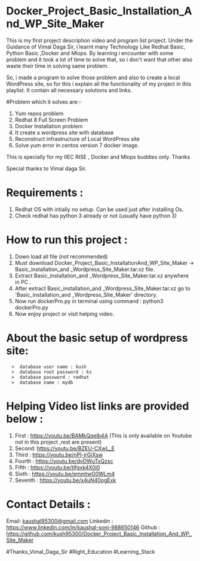 # Docker_Project_Basic_Installation_And_WP_Site_Maker

This is my first project description video and program list project. Under the Guidance of Vimal Daga Sir,  i learnt many Technology Like Redhat Basic, Python Basic ,Docker and Mlops. By learning i encounter with some problem and it took a lot of time to solve that, so i don't want that other also waste their time in solving same problem.

So, i made a program to solve those problem and also to create a local WordPress site, so for this i explain all the functionality of my project in this playlist. It contain all necessary solutions and links.  

#Problem which it solves are:-

1. Yum repos problem
2. Redhat 8 Full Screen Problem
3. Docker Installation problem  
4. It create a wordpress site with database 
5. Reconstruct infrastructure of Local WordPress site  
6. Solve yum error in centos version 7 docker image.  

This is specially for my IIEC RISE , Docker and Mlops buddies only. 
Thanks  

Special thanks to Vimal daga Sir.

# Requirements  :

1. Redhat OS with intially no setup. Can be used just after installing Os.
2. Check redhat has python 3 already or not (usually have python 3)

# How to run this project :

1. Down load all file (not recommended)
2. Must download Docker_Project_Basic_InstallationAnd_WP_Site_Maker -> Basic_installation_and _Wordpress_Site_Maker.tar.xz file.
3. Extract Basic_installation_and _Wordpress_Site_Maker.tar.xz anywhere in PC .
4. After extract Basic_installation_and _Wordpress_Site_Maker.tar.xz go to 'Basic_installation_and _Wordpress_Site_Maker' directory.
5. Now run dockerPro.py in terminal using command :
    python3 dockerPro.py
6. Now enjoy project or visit helping video.

# About the basic setup of wordpress site:

      >  database user name : kush
      >  database root password : ks
      >  database password : redhat
      >  database name : mydb

# Helping Video list links are provided below :

1. First :   https://youtu.be/BAMkQqelb4A   (This is only available on Youtube not in this project ,rest are present)
2. Second:   https://youtu.be/BZEU-CXwL_E
3. Third :   https://youtu.be/nPI-jrGiXsw
4. Fourth :  https://youtu.be/dvDWuTxQzsc
5. Fifth :   https://youtu.be/tIfgxk4X0i0
6. Sixth :   https://youtu.be/emmtwG0WLm4
7. Seventh : https://youtu.be/x4uN40ogExk

# Contact Details :

Email: kaushal95300@gmail.com
Linkedin :  https://www.linkedin.com/in/kaushal-soni-988650146
Github : https://github.com/kush95300/Docker_Project_Basic_Installation_And_WP_Site_Maker

#Thanks_Vimal_Daga_Sir #Right_Education #Learning_Stack
